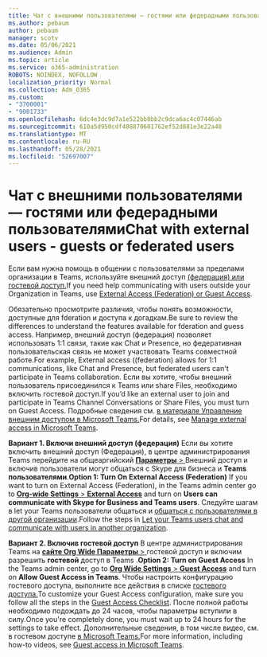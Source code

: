 ```yaml
---
title: Чат с внешними пользователями — гостями или федерадными пользователями
ms.author: pebaum
author: pebaum
manager: scotv
ms.date: 05/06/2021
ms.audience: Admin
ms.topic: article
ms.service: o365-administration
ROBOTS: NOINDEX, NOFOLLOW
localization_priority: Normal
ms.collection: Adm_O365
ms.custom:
- "3700001"
- "9001733"
ms.openlocfilehash: 6dc4e3dc9d7a1e522bb8bb2c9dca6ac4c07446ab
ms.sourcegitcommit: 610a5d950cdf488870601762ef52d881e3e22a48
ms.translationtype: MT
ms.contentlocale: ru-RU
ms.lasthandoff: 05/28/2021
ms.locfileid: "52697007"
---
```

# <a name="chat-with-external-users---guests-or-federated-users"></a><span data-ttu-id="96a40-102">Чат с внешними пользователями — гостями или федерадными пользователями</span><span class="sxs-lookup"><span data-stu-id="96a40-102">Chat with external users - guests or federated users</span></span>

<span data-ttu-id="96a40-103">Если вам нужна помощь в общении с пользователями за пределами организации в Teams, используйте внешний доступ [(федерация) или гостевой доступ.](/microsoftteams/manage-external-access#external-access-vs-guest-access)</span><span class="sxs-lookup"><span data-stu-id="96a40-103">If you need help communicating with users outside your Organization in Teams, use [External Access (Federation) or Guest Access](/microsoftteams/manage-external-access#external-access-vs-guest-access).</span></span>

<span data-ttu-id="96a40-104">Обязательно просмотрите различия, чтобы понять возможности, доступные для fderation и доступа к догадкам.</span><span class="sxs-lookup"><span data-stu-id="96a40-104">Be sure to review the differences to understand the features available for fderation and guess access.</span></span> <span data-ttu-id="96a40-105">Например, внешний доступ (федерация) позволяет использовать 1:1 связи, такие как Chat и Presence, но федеративная пользовательская связь не может участвовать Teams совместной работе.</span><span class="sxs-lookup"><span data-stu-id="96a40-105">For example, External access ((federation) allows for 1:1 communications, like Chat and Presence, but federated users can't participate in Teams collaboration.</span></span> <span data-ttu-id="96a40-106">Если вы хотите, чтобы внешний пользователь присоединился к Teams или share Files, необходимо включить гостевой доступ.</span><span class="sxs-lookup"><span data-stu-id="96a40-106">If you’d like an external user to join and participate in Teams Channel Conversations or Share Files, you must turn on Guest Access.</span></span> <span data-ttu-id="96a40-107">Подробные сведения см. [в материале Управление внешним доступом в Microsoft Teams.](/microsoftteams/manage-external-access#external-access-vs-guest-access)</span><span class="sxs-lookup"><span data-stu-id="96a40-107">For details, see [Manage external access in Microsoft Teams](/microsoftteams/manage-external-access#external-access-vs-guest-access).</span></span>

<span data-ttu-id="96a40-108">**Вариант 1. Включи внешний доступ (федерация)** Если вы хотите включить внешний доступ (Федерация), в центре администрирования Teams перейдите на общеаргийский [ **Параметры**  > ](https://admin.teams.microsoft.com/company-wide-settings/external-communications) Внешний доступ и включив пользователи могут общаться с Skype для бизнеса и **Teams пользователями**.</span><span class="sxs-lookup"><span data-stu-id="96a40-108">**Option 1: Turn On External Access (Federation)** If you want to turn on External Access (Federation), in the Teams admin center go to [**Org-wide Settings** > **External Access**](https://admin.teams.microsoft.com/company-wide-settings/external-communications) and turn on **Users can communicate with Skype for Business and Teams users**.</span></span> <span data-ttu-id="96a40-109">Следуйте шагам в let your Teams пользователи общаться и [общаться с пользователями в другой организации](/microsoftteams/manage-external-access#let-your-teams-users-chat-and-communicate-with-users-in-another-organization).</span><span class="sxs-lookup"><span data-stu-id="96a40-109">Follow the steps in [Let your Teams users chat and communicate with users in another organization](/microsoftteams/manage-external-access#let-your-teams-users-chat-and-communicate-with-users-in-another-organization).</span></span>

<span data-ttu-id="96a40-110">**Вариант 2. Включив гостевой доступ** В центре администрирования Teams на [ **сайте Org Wide Параметры**  > ](https://admin.teams.microsoft.com/company-wide-settings/guest-configuration) гостевой доступ и включим разрешить **гостевой** доступ в Teams .</span><span class="sxs-lookup"><span data-stu-id="96a40-110">**Option 2: Turn on Guest Access** In the Teams admin center, go to [**Org Wide Settings** > **Guest Access**](https://admin.teams.microsoft.com/company-wide-settings/guest-configuration) and turn on **Allow Guest Access in Teams**.</span></span> <span data-ttu-id="96a40-111">Чтобы настроить конфигурацию гостевого доступа, выполните все действия в списке [гостевого доступа.](/microsoftteams/guest-access-checklist)</span><span class="sxs-lookup"><span data-stu-id="96a40-111">To customize your Guest Access configuration, make sure you follow all the steps in the [Guest Access Checklist](/microsoftteams/guest-access-checklist).</span></span> <span data-ttu-id="96a40-112">После полной работы необходимо подождать до 24 часов, чтобы параметры вступили в силу.</span><span class="sxs-lookup"><span data-stu-id="96a40-112">Once you're completely done, you must wait up to 24 hours for the settings to take effect.</span></span> <span data-ttu-id="96a40-113">Дополнительные сведения, в том числе видео, см. в гостевом доступе [в Microsoft Teams.](/microsoftteams/guest-access)</span><span class="sxs-lookup"><span data-stu-id="96a40-113">For more information, including how-to videos, see [Guest access in Microsoft Teams](/microsoftteams/guest-access).</span></span>